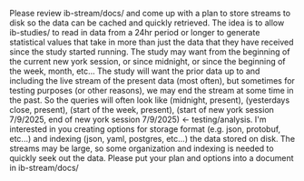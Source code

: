 Please review ib-stream/docs/ and come up with a plan to store streams to disk so the data can be cached and quickly retrieved. The idea is to allow ib-studies/ to read in data from a 24hr period or longer to generate statistical values that take in more than just the data that they have received since the study started running. The study may want from the beginning of the current new york session, or since midnight, or since the beginning of the week, month, etc... The study will want the prior data up to and including the live stream of the present data (most often), but sometimes for testing purposes (or other reasons), we may end the stream at some time in the past. So the queries will often look like (midnight, present), (yesterdays close, present), (start of the week, present), (start of new york session 7/9/2025, end of new york session 7/9/2025) <- testing/analysis. I'm interested in you creating options for storage format (e.g. json, protobuf, etc...) and indexing (json, yaml, postgres, etc...) the data stored on disk. The streams may be large, so some organization and indexing is needed to quickly seek out the data. Please put your plan and options into a document in ib-stream/docs/
